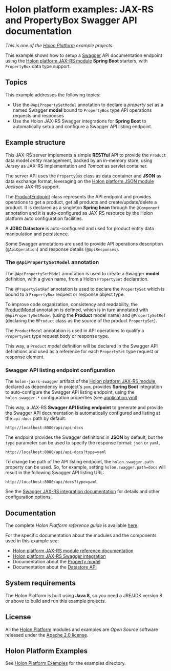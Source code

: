 # Holon platform examples: JAX-RS and PropertyBox Swagger API documentation

_This is one of the [Holon Platform](https://holon-platform.com) example projects._

This example shows how to setup a [Swagger](https://swagger.io) API documentation endpoint using the [Holon platform JAX-RS module](https://github.com/holon-platform/holon-jaxrs) __Spring Boot__ starters, with `PropertyBox` data type support.

## Topics

This example addresses the following topics:

* Use the `@ApiPropertySetModel` annotation to declare a _property set_ as a named Swagger __model__ bound to `PropertyBox` type API operations requests and responses
* Use the Holon JAX-RS Swagger integrations for __Spring Boot__ to automatically setup and configure a Swagger API listing endpoint.

## Example structure

This JAX-RS server implements a simple __RESTful__ API to provide the `Product` data model _entity_ management, backed by an in-memory store, using _Jersey_ as JAX-RS implementation and _Tomcat_ as servlet container.

The server API uses the `PropertyBox` class as data container and __JSON__ as data exchange format, leveraging on the [Holon platform JSON module](https://github.com/holon-platform/holon-json) _Jackson_ JAX-RS support.

The [ProductEndpoint](src/main/java/com/holonplatform/example/jaxrs/swagger/ProductEndpoint.java) class represents the API endpoint and provides operations to get a product, get all products and create/update/delete a product. It is declared as a singleton __Spring bean__ through the `@Component` annotation and it is auto-configured as JAX-RS resource by the Holon platform auto configuration facilities.

A **JDBC Datastore** is auto-configured and used for product entity data manipulation and persistence.

Some Swagger annotations are used to provide API operations description (`@ApiOperation`) and response details (`@ApiResponses`).

### The `@ApiPropertySetModel` annotation

The `@ApiPropertySetModel` annotation is used to create a Swagger __model__ definition, with a given name, from a Holon `PropertySet` declaration. 

The `@PropertySetRef` annotation is used to declare the `PropertySet` which is bound to a `PropertyBox` request or response object type.

To improve code organization, consistency and readability, the [ProductModel](src/main/java/com/holonplatform/example/jaxrs/swagger/ProductModel.java) annotation is defined, which is in turn annotated with `@ApiPropertySetModel` (using the __Product__ model name) and `@PropertySetRef` (declaring the `MProduct` class as the source of the product `PropertySet`).

The `ProductModel` annotation is used in API operations to qualify a `PropertySet` type request body or response type.

This way, a `Product` _model_ definition will be declared in the Swagger API definitions and used as a reference for each `PropertySet` type request or response element.

### Swagger API listing endpoint configuration

The `holon-jaxrs-swagger` artifact of the [Holon platform JAX-RS module](https://github.com/holon-platform/holon-jaxrs), declared as dependency in project's `pom`, provides __Spring Boot__ integration to auto-configure the Swagger API listing endpoint, using the `holon.swagger.*` configuration properties (see [application.yml](src/main/resources/application.yml)).

This way, a JAX-RS __Swagger API listing endpoint__ to generate and provide the Swagger API documentation is automatically configured and listing at the `api-docs` path by default:

```text
http://localhost:8080/api/api-docs
```

The endpoint provides the Swagger definitions in __JSON__ by default, but the `type` parameter can be used to specify the response format: `json` or `yaml`.

```text
http://localhost:8080/api/api-docs?type=yaml
```

To change the path of the API listing endpoint, the `holon.swagger.path` property can be used.
So, for example, setting `holon.swagger.path=docs` will result in the following Swagger API listing URL:

```text
http://localhost:8080/api/docs?type=yaml
```

See the [Swagger JAX-RS integration documentation](https://holon-platform.com/docs/current/reference/holon-jaxrs.html#Swagger) for details and other configuration options.

## Documentation

The complete _Holon Platform reference guide_ is available [here](https://holon-platform.com/docs/current/reference).

For the specific documentation about the modules and the components used in this example see:

* [Holon platform JAX-RS module reference documentation](https://holon-platform.com/docs/current/reference/holon-jaxrs.html)
* [Holon platform JAX-RS Swagger integration](https://holon-platform.com/docs/current/reference/holon-jaxrs.html#Swagger)
* Documentation about the [Property model](https://holon-platform.com/docs/current/reference/holon-core.html#Property)
* Documentation about the [Datastore API](https://holon-platform.com/docs/current/reference/holon-core.html#Datastore)

## System requirements

The Holon Platform is built using __Java 8__, so you need a JRE/JDK version 8 or above to build and run this example projects.

## License

All the [Holon Platform](https://holon-platform.com) modules and examples are _Open Source_ software released under the [Apache 2.0 license](LICENSE.md).

## Holon Platform Examples

See [Holon Platform Examples](https://github.com/holon-platform/holon-examples) for the examples directory.
